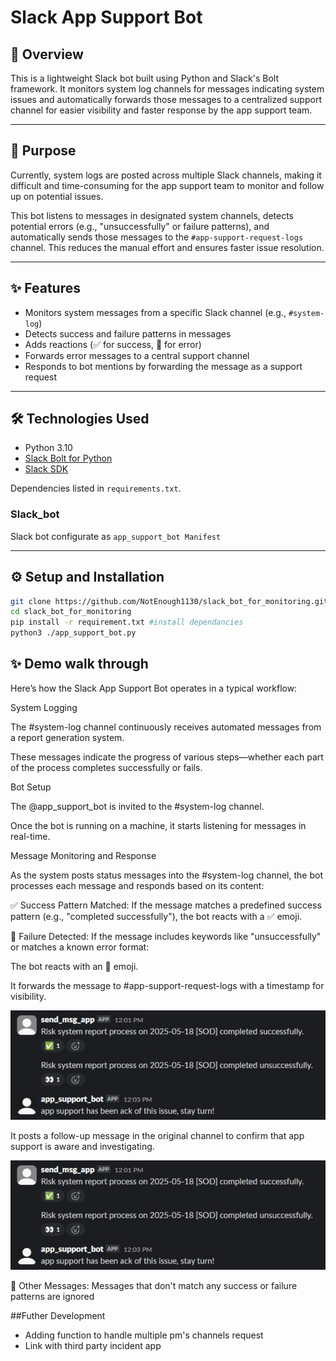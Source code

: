 # Slack App Support Bot

## 📘 Overview

This is a lightweight Slack bot built using Python and Slack's Bolt framework. It monitors system log channels for messages indicating system issues and automatically forwards those messages to a centralized support channel for easier visibility and faster response by the app support team.

---

## 🎯 Purpose

Currently, system logs are posted across multiple Slack channels, making it difficult and time-consuming for the app support team to monitor and follow up on potential issues.

This bot listens to messages in designated system channels, detects potential errors (e.g., "unsuccessfully" or failure patterns), and automatically sends those messages to the `#app-support-request-logs` channel. This reduces the manual effort and ensures faster issue resolution.

---

## ✨ Features

- Monitors system messages from a specific Slack channel (e.g., `#system-log`)
- Detects success and failure patterns in messages
- Adds reactions (✅ for success, 👀 for error)
- Forwards error messages to a central support channel
- Responds to bot mentions by forwarding the message as a support request

---

## 🛠 Technologies Used

- Python 3.10
- [Slack Bolt for Python](https://slack.dev/bolt-python/)
- [Slack SDK](https://slack.dev/python-slack-sdk/)

Dependencies listed in `requirements.txt`.

### Slack_bot

Slack bot configurate as `app_support_bot Manifest`

---

## ⚙️ Setup and Installation

```bash
git clone https://github.com/NotEnough1130/slack_bot_for_monitoring.git
cd slack_bot_for_monitoring
pip install -r requirement.txt #install dependancies
python3 ./app_support_bot.py
```

## ✨ Demo walk through

Here’s how the Slack App Support Bot operates in a typical workflow:

System Logging

The #system-log channel continuously receives automated messages from a report generation system.

These messages indicate the progress of various steps—whether each part of the process completes successfully or fails.

Bot Setup

The @app_support_bot is invited to the #system-log channel.

Once the bot is running on a machine, it starts listening for messages in real-time.

Message Monitoring and Response

As the system posts status messages into the #system-log channel, the bot processes each message and responds based on its content:

✅ Success Pattern Matched:
If the message matches a predefined success pattern (e.g., "completed successfully"), the bot reacts with a ✅ emoji.

👀 Failure Detected:
If the message includes keywords like "unsuccessfully" or matches a known error format:

The bot reacts with an 👀 emoji.

It forwards the message to #app-support-request-logs with a timestamp for visibility.

![Bot Demo](img/from_system_log.jpg)

It posts a follow-up message in the original channel to confirm that app support is aware and investigating.

![Bot Demo](img/from_system_log.jpg)

🚫 Other Messages:
Messages that don't match any success or failure patterns are ignored

##Futher Development

- Adding function to handle multiple pm's channels request
- Link with third party incident app
